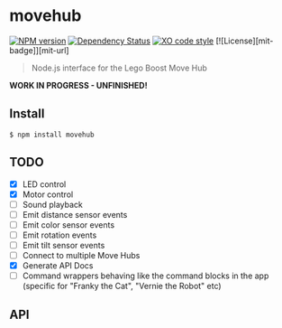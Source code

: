 # movehub

[![NPM version](https://badge.fury.io/js/movehub.svg)](http://badge.fury.io/js/movehub)
[![Dependency Status](https://img.shields.io/gemnasium/hobbyquaker/node-movehub.svg?maxAge=2592000)](https://gemnasium.com/github.com/hobbyquaker/node-movehub)
[![XO code style](https://img.shields.io/badge/code_style-XO-5ed9c7.svg)](https://github.com/sindresorhus/xo)
[![License][mit-badge]][mit-url]

> Node.js interface for the Lego Boost Move Hub

**WORK IN PROGRESS - UNFINISHED!**


## Install

```
$ npm install movehub
```


## TODO

- [x] LED control
- [x] Motor control
- [ ] Sound playback
- [ ] Emit distance sensor events
- [ ] Emit color sensor events
- [ ] Emit rotation events
- [ ] Emit tilt sensor events
- [ ] Connect to multiple Move Hubs
- [x] Generate API Docs
- [ ] Command wrappers behaving like the command blocks in the app (specific for "Franky the Cat", "Vernie the Robot" 
etc)

## API

